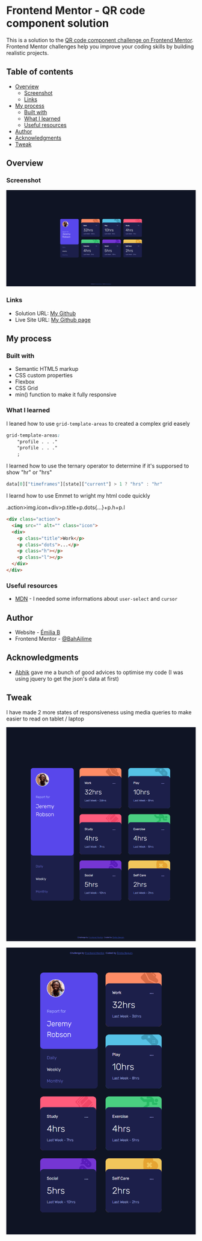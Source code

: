 # Frontend Mentor - QR code component solution

This is a solution to the [QR code component challenge on Frontend Mentor](https://www.frontendmentor.io/challenges/qr-code-component-iux_sIO_H). Frontend Mentor challenges help you improve your coding skills by building realistic projects. 

## Table of contents

- [Overview](#overview)
  - [Screenshot](#screenshot)
  - [Links](#links)
- [My process](#my-process)
  - [Built with](#built-with)
  - [What I learned](#what-i-learned)
  - [Useful resources](#useful-resources)
- [Author](#author)
- [Acknowledgments](#acknowledgments)
- [Tweak](#tweak)

## Overview

### Screenshot

![](./screenshot.png)

### Links

- Solution URL: [My Github](https://github.com/BahAilime/Frontend-Mentor-Chanllanges/tree/main/Time-tracking-dashboard/)
- Live Site URL: [My Github page](https://bahailime.github.io/Frontend-Mentor-Chanllanges/Time-tracking-dashboard/)

## My process

### Built with

- Semantic HTML5 markup
- CSS custom properties
- Flexbox
- CSS Grid
- min() function to make it fully responsive

### What I learned

I leaned how to use `grid-template-areas` to created a complex grid easely

```css
grid-template-areas: 
    "profile . . ."
    "profile . . ."
    ;
```




I learned how to use the ternary operator to determine if it's supporsed to show "hr" or "hrs"

```js
data[0]["timeframes"][state]["current"] > 1 ? "hrs" : "hr"
```




I learnd how to use Emmet to wright my html code quickly

.action>img.icon+div>p.title+p.dots{...}+p.h+p.l
```html
<div class="action">
  <img src="" alt="" class="icon">
  <div>
    <p class="title">Work</p>
    <p class="dots">...</p>
    <p class="h"></p>
    <p class="l"></p>
  </div>
</div>
```

### Useful resources

- [MDN](https://developer.mozilla.org/en-US/) - I needed some informations about `user-select` and `cursor`

## Author

- Website - [Émilia B](miliab.com)
- Frontend Mentor - [@BahAilime](https://www.frontendmentor.io/profile/yourusername)

## Acknowledgments

- [Abhik](https://github.com/abhik-b) gave me a bunch of good advices to optimise my code (I was using jquery to get the json's data at first)

## Tweak

I have made 2 more states of responsiveness using media queries to make easier to read on tablet / laptop

![](./tweak.png)

![](./tweak2.png)
